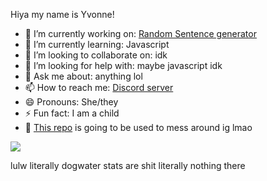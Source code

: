 Hiya my name is Yvonne!

- 🔭 I’m currently working on: [Random Sentence generator](https://github.com/crytorr/random-sentence-generator)
- 🌱 I’m currently learning: Javascript
- 👯 I’m looking to collaborate on: idk
- 🤔 I’m looking for help with: maybe javascript idk
- 💬 Ask me about: anything lol
- 📫 How to reach me: [Discord server](https://discord.gg/)
- 😄 Pronouns: She/they
- ⚡ Fun fact: I am a child
- 🌸 [This repo](https://github.com/crytorr/crytorr) is going to be used to mess around ig lmao

<img src= "https://github-readme-stats.vercel.app/api?username=crytorr&&show_icons=true&title_color=ffffff&icon_color=bb2acf&text_color=daf7dc&bg_color=151515">

  lulw literally dogwater stats are shit literally nothing there
